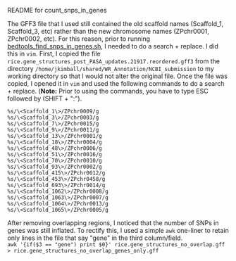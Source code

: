 README for count_snps_in_genes

The GFF3 file that I used still contained the old scaffold names (Scaffold_1, Scaffold_3, etc) rather than the new chromosome names (ZPchr0001, ZPchr0002, etc). For this reason, prior to running [bedtools_find_snps_in_genes.sh](bedtools_find_snps_in_genes.sh), I needed to do a search + replace. I did this in ```vim```. First, I copied the file ```rice.gene_structures_post_PASA_updates.21917.reordered.gff3``` from the directory ```/home/jkimball/shared/WR_Annotation/NCBI_submission``` to my working directory so that I would not alter the original file. Once the file was copied, I opened it in ```vim``` and used the following commands to do a search + replace. (**Note:** Prior to using the commands, you have to type ESC followed by (SHIFT + ":").

```%s/\<Scaffold_1\>/ZPchr0009/g```<br>
```%s/\<Scaffold_3\>/ZPchr0003/g```<br>
```%s/\<Scaffold_7\>/ZPchr0015/g```<br>
```%s/\<Scaffold_9\>/ZPchr0011/g```<br>
```%s/\<Scaffold_13\>/ZPchr0001/g```<br>
```%s/\<Scaffold_18\>/ZPchr0004/g```<br>
```%s/\<Scaffold_48\>/ZPchr0006/g```<br>
```%s/\<Scaffold_51\>/ZPchr0016/g```<br>
```%s/\<Scaffold_70\>/ZPchr0010/g```<br>
```%s/\<Scaffold_93\>/ZPchr0002/g```<br>
```%s/\<Scaffold_415\>/ZPchr0012/g```<br>
```%s/\<Scaffold_453\>/ZPchr0458/g```<br>
```%s/\<Scaffold_693\>/ZPchr0014/g```<br>
```%s/\<Scaffold_1062\>/ZPchr0008/g```<br>
```%s/\<Scaffold_1063\>/ZPchr0007/g```<br>
```%s/\<Scaffold_1064\>/ZPchr0013/g```<br>
```%s/\<Scaffold_1065\>/ZPchr0005/g```<br>

After removing overlapping regions, I noticed that the number of SNPs in genes was still inflated. To rectify this, I used a simple ```awk``` one-liner to retain only lines in the file that say "gene" in the third column/field.<br>
```awk '{if($3 == "gene") print $0}' rice.gene_structures_no_overlap.gff > rice.gene_structures_no_overlap_genes_only.gff```
